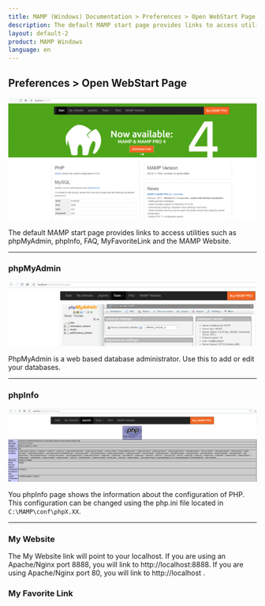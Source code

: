 ```yaml
---
title: MAMP (Windows) Documentation > Preferences > Open WebStart Page
description: The default MAMP start page provides links to access utilities such as phpMyAdmin, phpInfo, FAQ and the MAMP Website.
layout: default-2
product: MAMP Windows
language: en
---
```


## Preferences > Open WebStart Page

![MAMP](/en/MAMP-Windows/Preferences/Open-WebStart-Page/WebStart.png)

The default MAMP start page provides links to access utilities such as phpMyAdmin, phpInfo, FAQ, MyFavoriteLink and the MAMP Website.

---

### phpMyAdmin

![MAMP](/en/MAMP-Windows/Preferences/Open-WebStart-Page/phpMyAdmin.png)

PhpMyAdmin is a web based database administrator. Use this to add or edit your databases.

---

### phpInfo

![MAMP](/en/MAMP-Windows/Preferences/Open-WebStart-Page/phpInfo.png)

You phpInfo page shows the information about the configuration of PHP. This configuration can be changed using the php.ini file located in `C:\MAMP\conf\phpX.XX`.

---

### My Website

The My Website link will point to your localhost. If you are using an Apache/Nginx port 8888, you will link to http://localhost:8888. If you are using Apache/Nginx port 80, you will link to http://localhost . 

### My Favorite Link



